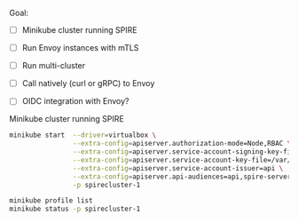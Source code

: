 Goal:

- [ ] Minikube cluster running SPIRE
- [ ] Run Envoy instances with mTLS
- [ ] Run multi-cluster
- [ ] Call natively (curl or gRPC) to Envoy
- [ ] OIDC integration with Envoy?


Minikube cluster running SPIRE

```bash
minikube start  --driver=virtualbox \
                --extra-config=apiserver.authorization-mode=Node,RBAC \
                --extra-config=apiserver.service-account-signing-key-file=/var/lib/minikube/certs/sa.key \
                --extra-config=apiserver.service-account-key-file=/var/lib/minikube/certs/sa.pub \
                --extra-config=apiserver.service-account-issuer=api \
                --extra-config=apiserver.api-audiences=api,spire-server \
                -p spirecluster-1

minikube profile list
minikube status -p spirecluster-1

```
